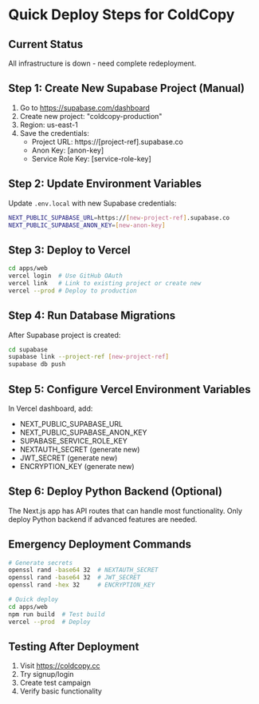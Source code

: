 # Quick Deploy Steps for ColdCopy

## Current Status
All infrastructure is down - need complete redeployment.

## Step 1: Create New Supabase Project (Manual)
1. Go to https://supabase.com/dashboard
2. Create new project: "coldcopy-production" 
3. Region: us-east-1
4. Save the credentials:
   - Project URL: https://[project-ref].supabase.co
   - Anon Key: [anon-key]
   - Service Role Key: [service-role-key]

## Step 2: Update Environment Variables
Update `.env.local` with new Supabase credentials:
```bash
NEXT_PUBLIC_SUPABASE_URL=https://[new-project-ref].supabase.co
NEXT_PUBLIC_SUPABASE_ANON_KEY=[new-anon-key]
```

## Step 3: Deploy to Vercel
```bash
cd apps/web
vercel login  # Use GitHub OAuth
vercel link   # Link to existing project or create new
vercel --prod # Deploy to production
```

## Step 4: Run Database Migrations
After Supabase project is created:
```bash
cd supabase
supabase link --project-ref [new-project-ref]
supabase db push
```

## Step 5: Configure Vercel Environment Variables
In Vercel dashboard, add:
- NEXT_PUBLIC_SUPABASE_URL
- NEXT_PUBLIC_SUPABASE_ANON_KEY  
- SUPABASE_SERVICE_ROLE_KEY
- NEXTAUTH_SECRET (generate new)
- JWT_SECRET (generate new)
- ENCRYPTION_KEY (generate new)

## Step 6: Deploy Python Backend (Optional)
The Next.js app has API routes that can handle most functionality.
Only deploy Python backend if advanced features are needed.

## Emergency Deployment Commands
```bash
# Generate secrets
openssl rand -base64 32  # NEXTAUTH_SECRET
openssl rand -base64 32  # JWT_SECRET  
openssl rand -hex 32     # ENCRYPTION_KEY

# Quick deploy
cd apps/web
npm run build  # Test build
vercel --prod  # Deploy
```

## Testing After Deployment
1. Visit https://coldcopy.cc
2. Try signup/login
3. Create test campaign
4. Verify basic functionality